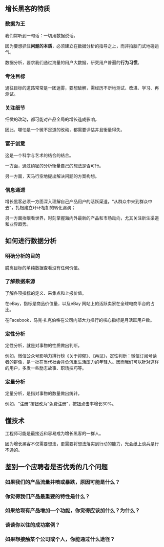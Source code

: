 ## 增长黑客的特质

### 数据为王
我们常听到一句话：一切用数据说话。

因为要想抓住**问题的本质**，必须建立在数据分析的指导之上，而非拍脑门式地碰运气。

数据分析，要求我们通过海量的用户大数据，研究用户普遍的**行为习惯**。

### 专注目标
通往目标的道路常常是一团迷雾，要想破解，需经历不断地测试、改进、学习、再测试。

### 关注细节
细微的改动，都可能对产品全局的增长造成影响。

因此，哪怕是一个微不足道的改动，都需要评估并且衡量得失。

### 富于创意
这是一个科学与艺术的结合的结合。

一方面，通过缜密的分析衡量自己的想法是否可行。

另一方面，天马行空地提出解决问题的方案构想。

### 信息通透
增长黑客必须一方面深入理解自己产品用户的活跃渠道，“从群众中来到群众中去”，扎根建立环环相扣的转化漏洞；

另一方面抬眼看世界，时刻掌握海内外最新的产品和市场动向，尤其关注新生渠道和业界趋势。



## 如何进行数据分析

### 明确分析的目的
脱离目标的单纯数据查看没有任何价值。

### 了解数据来源
了解各项指标的定义、采集点和上报价值。

在eBay，指标是商品价值量，以及eBay 网站上的活跃卖家在全球电商平台的占比。

在Facebook，马克·扎克伯格在公司内部大力推行的核心指标是月活跃用户数。

### 定性分析
定性分析，就是对事物的性质做出判断。

例如，微信公众号影响力排行榜《关于抑郁》、《再见》，定性判断：微信订阅号读者的群像，是一批在当代社会背负沉重生活压力的年轻人。因而我们可以针对这样的用户，多发一些励志故事、职场技巧等。

### 定量分析
定量分析，是指对事物的数量做出统计。

例如，“注册”按钮改为“免费注册”，按钮点击率增长30%。

## 懂技术
工程师可能是最接近和容易成为增长黑客的一群人。

因为增长黑客不仅需要想法，更需要将想法落实到行动的能力，光会纸上谈兵是行不通的。

## 鉴别一个应聘者是否优秀的几个问题
### 如果我们的产品流量井喷或暴跌，原因可能是什么？
### 你觉得我们产品最重要的特性是什么？
### 如果给现有产品增加一个功能，你觉得应该加什么？为什么？
### 谈谈你以往的成功案例？
### 如果想接触某个公司或个人，你能通过什么途径？


